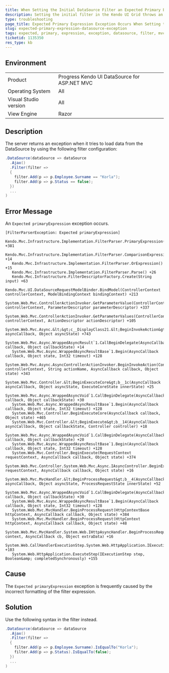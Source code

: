 ```yaml
---
title: When Setting the Initial DataSource Filter an Expected Primary Expression Exception Occurs
description: Setting the initial filter in the Kendo UI Grid throws an Expected primaryExpression exception.
type: troubleshooting
page_title: Expected Primary Expression Exception Occurs When Setting the Initial DataSource Filter | Kendo UI DataSource for ASP.NET MVC
slug: expected-primary-expression-datasource-exception
tags: expected, primary, expression, exception, datasource, filter, mvc
ticketid: 1135350
res_type: kb
---
```


## Environment

<table>
 <tr>
  <td>Product</td>
  <td>Progress Kendo UI DataSource for ASP.NET MVC</td>
 </tr>
 <tr>
  <td>Operating System</td>
  <td>All</td>
 </tr>
 <tr>
  <td>Visual Studio version</td>
  <td>All</td>
 </tr>
 <tr>
  <td>View Engine</td>
  <td>Razor</td>
 </tr>
</table>

## Description

The server returns an exception when it tries to load data from the DataSource by using the following filter configuration:

````c#
.DataSource(dataSource => dataSource
  .Ajax()
  .Filter(filter =>
  {
    filter.Add(p => p.Employee.Surname == "Korla");
    filter.Add(p => p.Status == false);
  })
  ...
)
````

## Error Message

An `Expected primaryExpression` exception occurs.

````
[FilterParserException: Expected primaryExpression]
   Kendo.Mvc.Infrastructure.Implementation.FilterParser.PrimaryExpression() +381
   Kendo.Mvc.Infrastructure.Implementation.FilterParser.ComparisonExpression() +14
   Kendo.Mvc.Infrastructure.Implementation.FilterParser.OrExpression() +15
   Kendo.Mvc.Infrastructure.Implementation.FilterParser.Parse() +26
   Kendo.Mvc.Infrastructure.FilterDescriptorFactory.Create(String input) +63
   Kendo.Mvc.UI.DataSourceRequestModelBinder.BindModel(ControllerContext controllerContext, ModelBindingContext bindingContext) +213
   System.Web.Mvc.ControllerActionInvoker.GetParameterValue(ControllerContext controllerContext, ParameterDescriptor parameterDescriptor) +337
   System.Web.Mvc.ControllerActionInvoker.GetParameterValues(ControllerContext controllerContext, ActionDescriptor actionDescriptor) +105
   System.Web.Mvc.Async.&lt;&gt;c__DisplayClass21.&lt;BeginInvokeAction&gt;b__19(AsyncCallback asyncCallback, Object asyncState) +743
   System.Web.Mvc.Async.WrappedAsyncResult`1.CallBeginDelegate(AsyncCallback callback, Object callbackState) +14
   System.Web.Mvc.Async.WrappedAsyncResultBase`1.Begin(AsyncCallback callback, Object state, Int32 timeout) +128
   System.Web.Mvc.Async.AsyncControllerActionInvoker.BeginInvokeAction(ControllerContext controllerContext, String actionName, AsyncCallback callback, Object state) +343
   System.Web.Mvc.Controller.&lt;BeginExecuteCore&gt;b__1c(AsyncCallback asyncCallback, Object asyncState, ExecuteCoreState innerState) +25
   System.Web.Mvc.Async.WrappedAsyncVoid`1.CallBeginDelegate(AsyncCallback callback, Object callbackState) +30
   System.Web.Mvc.Async.WrappedAsyncResultBase`1.Begin(AsyncCallback callback, Object state, Int32 timeout) +128
   System.Web.Mvc.Controller.BeginExecuteCore(AsyncCallback callback, Object state) +465
   System.Web.Mvc.Controller.&lt;BeginExecute&gt;b__14(AsyncCallback asyncCallback, Object callbackState, Controller controller) +18
   System.Web.Mvc.Async.WrappedAsyncVoid`1.CallBeginDelegate(AsyncCallback callback, Object callbackState) +20
   System.Web.Mvc.Async.WrappedAsyncResultBase`1.Begin(AsyncCallback callback, Object state, Int32 timeout) +128
   System.Web.Mvc.Controller.BeginExecute(RequestContext requestContext, AsyncCallback callback, Object state) +374
   System.Web.Mvc.Controller.System.Web.Mvc.Async.IAsyncController.BeginExecute(RequestContext requestContext, AsyncCallback callback, Object state) +16
   System.Web.Mvc.MvcHandler.&lt;BeginProcessRequest&gt;b__4(AsyncCallback asyncCallback, Object asyncState, ProcessRequestState innerState) +52
   System.Web.Mvc.Async.WrappedAsyncVoid`1.CallBeginDelegate(AsyncCallback callback, Object callbackState) +30
   System.Web.Mvc.Async.WrappedAsyncResultBase`1.Begin(AsyncCallback callback, Object state, Int32 timeout) +128
   System.Web.Mvc.MvcHandler.BeginProcessRequest(HttpContextBase httpContext, AsyncCallback callback, Object state) +384
   System.Web.Mvc.MvcHandler.BeginProcessRequest(HttpContext httpContext, AsyncCallback callback, Object state) +48
   System.Web.Mvc.MvcHandler.System.Web.IHttpAsyncHandler.BeginProcessRequest(HttpContext context, AsyncCallback cb, Object extraData) +16
   System.Web.CallHandlerExecutionStep.System.Web.HttpApplication.IExecutionStep.Execute() +103
   System.Web.HttpApplication.ExecuteStep(IExecutionStep step, Boolean&amp; completedSynchronously) +155
````

## Cause

The `Expected primaryExpression` exception is frequently caused by the incorrect formatting of the filter expression.

## Solution

Use the following syntax in the filter instead.

````c#
.DataSource(dataSource => dataSource
  .Ajax()
  .Filter(filter =>
  {
    filter.Add(p => p.Employee.Surname).IsEqualTo("Korla");
    filter.Add(p => p.Status).IsEqualTo(false);
  })
  ...
)
````

